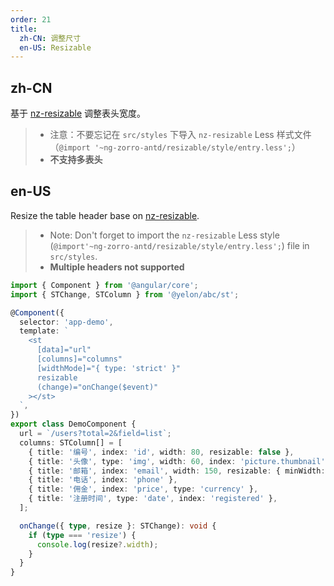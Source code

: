 ```yaml
---
order: 21
title:
  zh-CN: 调整尺寸
  en-US: Resizable
---
```


## zh-CN

基于 [nz-resizable](https://ng.ant.design/experimental/resizable/zh) 调整表头宽度。

> - 注意：不要忘记在 `src/styles` 下导入 `nz-resizable` Less 样式文件（`@import '~ng-zorro-antd/resizable/style/entry.less';`）
> - **不支持多表头**

## en-US

Resize the table header base on [nz-resizable](https://ng.ant.design/experimental/resizable/en).

> - Note: Don't forget to import the `nz-resizable` Less style (`@import'~ng-zorro-antd/resizable/style/entry.less';`) file in `src/styles`.
> - **Multiple headers not supported**

```ts
import { Component } from '@angular/core';
import { STChange, STColumn } from '@yelon/abc/st';

@Component({
  selector: 'app-demo',
  template: `
    <st
      [data]="url"
      [columns]="columns"
      [widthMode]="{ type: 'strict' }"
      resizable
      (change)="onChange($event)"
    ></st>
  `,
})
export class DemoComponent {
  url = `/users?total=2&field=list`;
  columns: STColumn[] = [
    { title: '编号', index: 'id', width: 80, resizable: false },
    { title: '头像', type: 'img', width: 60, index: 'picture.thumbnail' },
    { title: '邮箱', index: 'email', width: 150, resizable: { minWidth: 150 } },
    { title: '电话', index: 'phone' },
    { title: '佣金', index: 'price', type: 'currency' },
    { title: '注册时间', type: 'date', index: 'registered' },
  ];

  onChange({ type, resize }: STChange): void {
    if (type === 'resize') {
      console.log(resize?.width);
    }
  }
}
```
